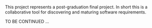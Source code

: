 This project represents a post-graduation final project.
In short this is a collaborative tool for discovering and maturing software requirements.

TO BE CONTINUED ...